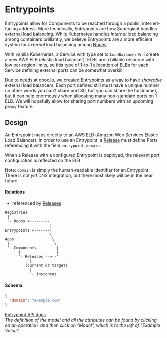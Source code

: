# Entrypoints

Entrypoints allow for Components to be reached through a public, internet-facing
address. More technically, Entrypoints are how Supergiant handles external load
balancing. While Kubernetes handles _internal_ load balancing among containers
brilliantly, we believe Entrypoints are a more efficient system for _external_
load balancing among [Nodes](nodes.md).

With vanilla Kubernetes, a Service with type set to `LoadBalancer` will create
a new AWS ELB (elastic load balancer). ELBs are a billable resource with
low per-region limits, so this type of 1-to-1 allocation of ELBs for each
Service defining external ports can be somewhat overkill.

Due to needs at qbox.io, we created Entrypoints as a way to have _shareable_
external load balancers. Each port defined still must have a unique number
(in other words you can't share port 80, but you can share the hostname), but
it can help enormously when allocating many non-standard ports on 1 ELB. We will
hopefully allow for sharing port numbers with an upcoming proxy feature.

## Design

An Entrypoint maps directly to an AWS ELB (Amazon Web Services Elastic Load
Balancer). In order to use an Entrypoint, a [Release](releases.md) must define
Ports referencing it with the field `entrypoint_domain`.

When a Release with a configured Entrypoint is deployed, the relevant port
configuration is reflected on the ELB.

Note: `domain` is simply the human-readable identifier for an Entrypoint. There
is not _yet_ DNS integration, but there most likely will be in the near future.

#### Relations

- referenced by [Releases](releases.md)

```
Registries
 |
 '- Repos <---------.
                    |
Entrypoints <-------|
                    \
Apps                 \
 |                    \
 '- Components         |
      |                |
      '- Releases -->--'
           |
         (current or target)
           |
           '- Instances
```

#### Schema

```json
{
  "domain": "example.com"
}
```

[Entrypoint API docs](http://supergiant-batman-364753107.us-east-1.elb.amazonaws.com:31590/docs/#/Entrypoints)
<br>
_The definition of the model and all the attributes can be found by clicking on
an operation, and then click on "Model", which is to the left of "Example Value"._
